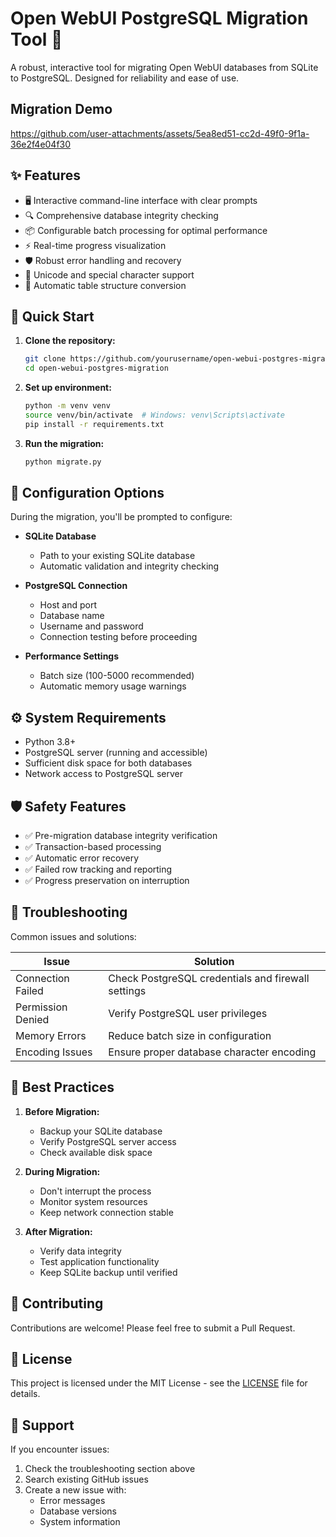 # Open WebUI PostgreSQL Migration Tool 🚀

A robust, interactive tool for migrating Open WebUI databases from SQLite to PostgreSQL. Designed for reliability and ease of use.

## Migration Demo
https://github.com/user-attachments/assets/5ea8ed51-cc2d-49f0-9f1a-36e2f4e04f30


## ✨ Features

- 🖥️ Interactive command-line interface with clear prompts
- 🔍 Comprehensive database integrity checking
- 📦 Configurable batch processing for optimal performance
- ⚡ Real-time progress visualization
- 🛡️ Robust error handling and recovery
- 🔄 Unicode and special character support
- 🎯 Automatic table structure conversion

## 🚀 Quick Start

1. **Clone the repository:**
   ```bash
   git clone https://github.com/yourusername/open-webui-postgres-migration.git
   cd open-webui-postgres-migration
   ```

2. **Set up environment:**
   ```bash
   python -m venv venv
   source venv/bin/activate  # Windows: venv\Scripts\activate
   pip install -r requirements.txt
   ```

3. **Run the migration:**
   ```bash
   python migrate.py
   ```

## 🔧 Configuration Options

During the migration, you'll be prompted to configure:

- **SQLite Database**
  - Path to your existing SQLite database
  - Automatic validation and integrity checking

- **PostgreSQL Connection**
  - Host and port
  - Database name
  - Username and password
  - Connection testing before proceeding

- **Performance Settings**
  - Batch size (100-5000 recommended)
  - Automatic memory usage warnings

## ⚙️ System Requirements

- Python 3.8+
- PostgreSQL server (running and accessible)
- Sufficient disk space for both databases
- Network access to PostgreSQL server

## 🛡️ Safety Features

- ✅ Pre-migration database integrity verification
- ✅ Transaction-based processing
- ✅ Automatic error recovery
- ✅ Failed row tracking and reporting
- ✅ Progress preservation on interruption

## 🚨 Troubleshooting

Common issues and solutions:

| Issue | Solution |
|-------|----------|
| Connection Failed | Check PostgreSQL credentials and firewall settings |
| Permission Denied | Verify PostgreSQL user privileges |
| Memory Errors | Reduce batch size in configuration |
| Encoding Issues | Ensure proper database character encoding |

## 📝 Best Practices

1. **Before Migration:**
   - Backup your SQLite database
   - Verify PostgreSQL server access
   - Check available disk space

2. **During Migration:**
   - Don't interrupt the process
   - Monitor system resources
   - Keep network connection stable

3. **After Migration:**
   - Verify data integrity
   - Test application functionality
   - Keep SQLite backup until verified

## 🤝 Contributing

Contributions are welcome! Please feel free to submit a Pull Request.

## 📄 License

This project is licensed under the MIT License - see the [LICENSE](LICENSE) file for details.

## 💬 Support

If you encounter issues:
1. Check the troubleshooting section above
2. Search existing GitHub issues
3. Create a new issue with:
   - Error messages
   - Database versions
   - System information
